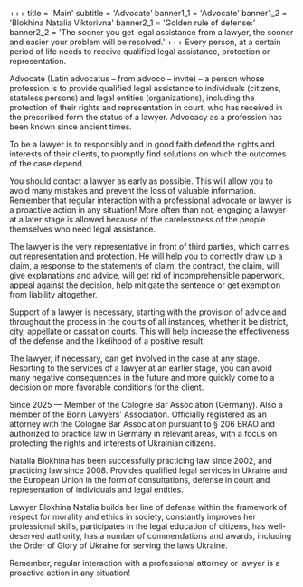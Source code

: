+++
title = 'Main'
subtitle = 'Advocate'
banner1_1 = 'Advocate'
banner1_2 = 'Blokhina Natalia Viktorivna'
banner2_1 = 'Golden rule of defense:'
banner2_2 = 'The sooner you get legal assistance from a lawyer, the sooner and easier your problem will be resolved.'
+++
Every person, at a certain period of life needs to receive qualified legal assistance, protection or representation.

Advocate (Latin advocatus – from advoco – invite) – a person whose profession is to provide qualified legal assistance to individuals (citizens, stateless persons) and legal entities (organizations), including the protection of their rights and representation in court, who has received in the prescribed form the status of a lawyer. Advocacy as a profession has been known since ancient times.

To be a lawyer is to responsibly and in good faith defend the rights and interests of their clients, to promptly find solutions on which the outcomes of the case depend.

You should contact a lawyer as early as possible. This will allow you to avoid many mistakes and prevent the loss of valuable information. Remember that regular interaction with a professional advocate or lawyer is a proactive action in any situation! More often than not, engaging a lawyer at a later stage is allowed because of the carelessness of the people themselves who need legal assistance.

The lawyer is the very representative in front of third parties, which carries out representation and protection. He will help you to correctly draw up a claim, a response to the statements of claim, the contract, the claim, will give explanations and advice, will get rid of incomprehensible paperwork, appeal against the decision, help mitigate the sentence or get exemption from liability altogether.

Support of a lawyer is necessary, starting with the provision of advice and throughout the process in the courts of all instances, whether it be district, city, appellate or cassation courts. This will help increase the effectiveness of the defense and the likelihood of a positive result.

The lawyer, if necessary, can get involved in the case at any stage. Resorting to the services of a lawyer at an earlier stage, you can avoid many negative consequences in the future and more quickly come to a decision on more favorable conditions for the client.

Since 2025 — Member of the Cologne Bar Association (Germany).
Also a member of the Bonn Lawyers’ Association.
Officially registered as an attorney with the Cologne Bar Association pursuant to § 206 BRAO and authorized to practice law in Germany in relevant areas, with a focus on protecting the rights and interests of Ukrainian citizens.

Natalia Blokhina has been successfully practicing law since 2002, and practicing law since 2008. Provides qualified legal services in Ukraine and the European Union in the form of consultations, defense in court and representation of individuals and legal entities.

Lawyer Blokhina Natalia builds her line of defense within the framework of respect for morality and ethics in society, constantly improves her professional skills, participates in the legal education of citizens, has well-deserved authority, has a number of commendations and awards, including the Order of Glory of Ukraine for serving the laws Ukraine.

Remember, regular interaction with a professional attorney or lawyer is a proactive action in any situation!